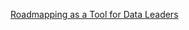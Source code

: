 [Roadmapping as a Tool for Data Leaders](https://www.brittanybennett.com/post/roadmapping-as-a-tool-for-data-leaders)